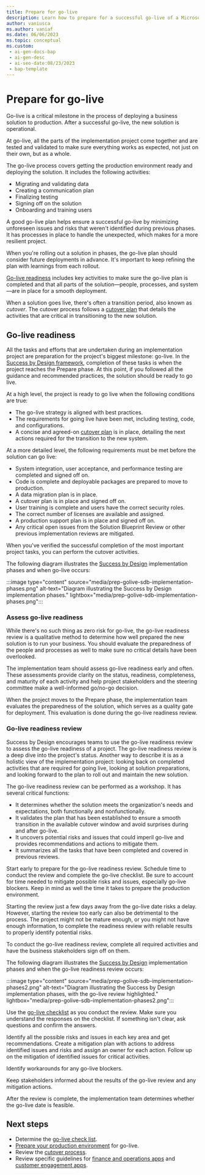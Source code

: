 ```yaml
---
title: Prepare for go-live
description: Learn how to prepare for a successful go-live of a Microsoft Dynamics 365 solution by assessing the readiness of the people, processes, and systems for deployment.
author: vaniusca
ms.author: vaniaf
ms.date: 06/06/2023
ms.topic: conceptual
ms.custom:
 - ai-gen-docs-bap
 - ai-gen-desc
 - ai-seo-date:08/23/2023
 - bap-template
---
```


# Prepare for go-live

Go-live is a critical milestone in the process of deploying a business solution to production. After a successful go-live, the new solution is operational.

At go-live, all the parts of the implementation project come together and are tested and validated to make sure everything works as expected, not just on their own, but as a whole.

The go-live process covers getting the production environment ready and deploying the solution. It includes the following activities:

- Migrating and validating data
- Creating a communication plan
- Finalizing testing
- Signing off on the solution
- Onboarding and training users

A good go-live plan helps ensure a successful go-live by minimizing unforeseen issues and risks that weren't identified during previous phases. It has processes in place to handle the unexpected, which makes for a more resilient project.

When you're rolling out a solution in phases, the go-live plan should consider future deployments in advance. It's important to keep refining the plan with learnings from each rollout.

[Go-live readiness](#go-live-readiness) includes key activities to make sure the go-live plan is completed and that all parts of the solution&mdash;people, processes, and system&mdash;are in place for a smooth deployment.

When a solution goes live, there's often a transition period, also known as *cutover*. The cutover process follows a [cutover plan](prepare-go-live-cutover-strategy.md) that details the activities that are critical in transitioning to the new solution.

## Go-live readiness

All the tasks and efforts that are undertaken during an implementation project are preparation for the project's biggest milestone: go-live. In the [Success by Design framework](success-by-design.md), completion of these tasks is when the project reaches the Prepare phase. At this point, if you followed all the guidance and recommended practices, the solution should be ready to go live.

At a high level, the project is ready to go live when the following conditions are true:

- The go-live strategy is aligned with best practices.
- The requirements for going live have been met, including testing, code, and configurations.
- A concise and agreed-on [cutover plan](prepare-go-live-cutover-strategy.md) is in place, detailing the next actions required for the transition to the new system.

At a more detailed level, the following requirements must be met before the solution can go live:

- System integration, user acceptance, and performance testing are completed and signed off on.
- Code is complete and deployable packages are prepared to move to production.
- A data migration plan is in place.
- A cutover plan is in place and signed off on.
- User training is complete and users have the correct security roles.
- The correct number of licenses are available and assigned.
- A production support plan is in place and signed off on.
- Any critical open issues from the Solution Blueprint Review or other previous implementation reviews are mitigated.

When you've verified the successful completion of the most important project tasks, you can perform the cutover activities.

The following diagram illustrates the [Success by Design](success-by-design.md) implementation phases and when go-live occurs:

:::image type="content" source="media/prep-golive-sdb-implementation-phases.png" alt-text="Diagram illustrating the Success by Design implementation phases." lightbox="media/prep-golive-sdb-implementation-phases.png":::<!-- EDITOR'S NOTE: Please change "go live" to "go-live" in the diagram. -->

### Assess go-live readiness

While there's no such thing as zero risk for go-live, the go-live readiness review is a qualitative method to determine how well prepared the new solution is to run your business. You should evaluate the preparedness of the people and processes as well to make sure no critical details have been overlooked.

The implementation team should assess go-live readiness early and often. These assessments provide clarity on the status, readiness, completeness, and maturity of each activity and help project stakeholders and the steering committee make a well-informed go/no-go decision.

When the project moves to the Prepare phase, the implementation team evaluates the preparedness of the solution, which serves as a quality gate for deployment. This evaluation is done during the go-live readiness review.

### Go-live readiness review

Success by Design encourages teams to use the go-live readiness review to assess the go-live readiness of a project. The go-live readiness review is a deep dive into the project's status. Another way to describe it is as a holistic view of the implementation project: looking back on completed activities that are required for going live, looking at solution preparations, and looking forward to the plan to roll out and maintain the new solution.

The go-live readiness review can be performed as a workshop. It has several critical functions:

- It determines whether the solution meets the organization's needs and expectations, both functionally and nonfunctionally.
- It validates the plan that has been established to ensure a smooth transition in the available cutover window and avoid surprises during and after go-live.
- It uncovers potential risks and issues that could imperil go-live and provides recommendations and actions to mitigate them.
- It summarizes all the tasks that have been completed and covered in previous reviews.

Start early to prepare for the go-live readiness review. Schedule time to conduct the review and complete the go-live checklist. Be sure to account for time needed to mitigate possible risks and issues, especially go-live blockers. Keep in mind as well the time it takes to prepare the production environment.

Starting the review just a few days away from the go-live date risks a delay. However, starting the review too early can also be detrimental to the process. The project might not be mature enough, or you might not have enough information, to complete the readiness review with reliable results to properly identify potential risks.

To conduct the go-live readiness review, complete all required activities and have the business stakeholders sign off on them.

The following diagram illustrates the [Success by Design](success-by-design.md) implementation phases and when the go-live readiness review occurs:

:::image type="content" source="media/prep-golive-sdb-implementation-phases2.png" alt-text="Diagram illustrating the Success by Design implementation phases, with the go-live review highlighted." lightbox="media/prep-golive-sdb-implementation-phases2.png":::<!-- EDITOR'S NOTE: Please change "go live" to "go-live" in the diagram. -->

Use the [go-live checklist](prepare-go-live-checklist.md) as you conduct the review. Make sure you understand the responses on the checklist. If something isn't clear, ask questions and confirm the answers.

Identify all the possible risks and issues in each key area and get recommendations. Create a mitigation plan with actions to address identified issues and risks and assign an owner for each action. Follow up on the mitigation of identified issues for critical activities.

Identify workarounds for any go-live blockers.

Keep stakeholders informed about the results of the go-live review and any mitigation actions.

After the review is complete, the implementation team determines whether the go-live date is feasible.

## Next steps

- Determine the [go-live check list](prepare-go-live-checklist.md).
- [Prepare your production environment](prepare-go-live-production-environment-readiness.md) for go-live.
- Review the [cutover process](prepare-go-live-cutover-strategy.md).
- Review specific guidelines for [finance and operations apps](prepare-go-live-finance-and-operations-apps.md) and [customer engagement apps](prepare-go-live-dynamics-365-customer-engagement.md).
